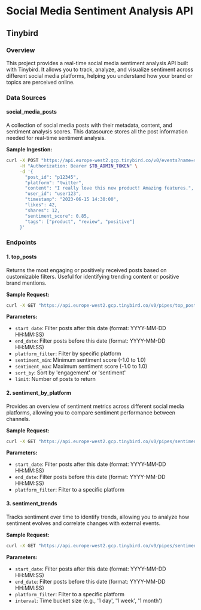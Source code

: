 # Social Media Sentiment Analysis API

## Tinybird

### Overview
This project provides a real-time social media sentiment analysis API built with Tinybird. It allows you to track, analyze, and visualize sentiment across different social media platforms, helping you understand how your brand or topics are perceived online.

### Data Sources

#### social_media_posts
A collection of social media posts with their metadata, content, and sentiment analysis scores. This datasource stores all the post information needed for real-time sentiment analysis.

**Sample Ingestion:**
```bash
curl -X POST "https://api.europe-west2.gcp.tinybird.co/v0/events?name=social_media_posts" \
     -H "Authorization: Bearer $TB_ADMIN_TOKEN" \
     -d '{
       "post_id": "p12345",
       "platform": "twitter",
       "content": "I really love this new product! Amazing features.",
       "user_id": "user123",
       "timestamp": "2023-06-15 14:30:00",
       "likes": 42,
       "shares": 12,
       "sentiment_score": 0.85,
       "tags": ["product", "review", "positive"]
     }'
```

### Endpoints

#### 1. top_posts
Returns the most engaging or positively received posts based on customizable filters. Useful for identifying trending content or positive brand mentions.

**Sample Request:**
```bash
curl -X GET "https://api.europe-west2.gcp.tinybird.co/v0/pipes/top_posts.json?token=$TB_ADMIN_TOKEN&platform_filter=twitter&start_date=2023-01-01%2000:00:00&end_date=2023-12-31%2023:59:59&sort_by=engagement&limit=5"
```

**Parameters:**
- `start_date`: Filter posts after this date (format: YYYY-MM-DD HH:MM:SS)
- `end_date`: Filter posts before this date (format: YYYY-MM-DD HH:MM:SS)
- `platform_filter`: Filter by specific platform
- `sentiment_min`: Minimum sentiment score (-1.0 to 1.0)
- `sentiment_max`: Maximum sentiment score (-1.0 to 1.0)
- `sort_by`: Sort by 'engagement' or 'sentiment'
- `limit`: Number of posts to return

#### 2. sentiment_by_platform
Provides an overview of sentiment metrics across different social media platforms, allowing you to compare sentiment performance between channels.

**Sample Request:**
```bash
curl -X GET "https://api.europe-west2.gcp.tinybird.co/v0/pipes/sentiment_by_platform.json?token=$TB_ADMIN_TOKEN&start_date=2023-01-01%2000:00:00&end_date=2023-12-31%2023:59:59"
```

**Parameters:**
- `start_date`: Filter posts after this date (format: YYYY-MM-DD HH:MM:SS)
- `end_date`: Filter posts before this date (format: YYYY-MM-DD HH:MM:SS)
- `platform_filter`: Filter to a specific platform

#### 3. sentiment_trends
Tracks sentiment over time to identify trends, allowing you to analyze how sentiment evolves and correlate changes with external events.

**Sample Request:**
```bash
curl -X GET "https://api.europe-west2.gcp.tinybird.co/v0/pipes/sentiment_trends.json?token=$TB_ADMIN_TOKEN&start_date=2023-01-01%2000:00:00&end_date=2023-12-31%2023:59:59&interval=1%20week"
```

**Parameters:**
- `start_date`: Filter posts after this date (format: YYYY-MM-DD HH:MM:SS)
- `end_date`: Filter posts before this date (format: YYYY-MM-DD HH:MM:SS)
- `platform_filter`: Filter to a specific platform
- `interval`: Time bucket size (e.g., '1 day', '1 week', '1 month')
